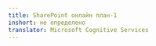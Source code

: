 ```yaml
---
title: SharePoint онлайн план-1
inshort: не определено
translator: Microsoft Cognitive Services
---
```




